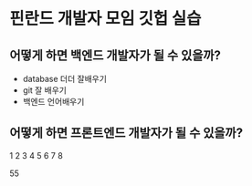 # 핀란드 개발자 모임 깃헙 실습

## 어떻게 하면 백엔드 개발자가 될 수 있을까?

- database 더더 잘배우기
- git 잘 배우기
- 백엔드 언어배우기

## 어떻게 하면 프론트엔드 개발자가 될 수 있을까?

1
2
3
4
5
6
7
8

55
